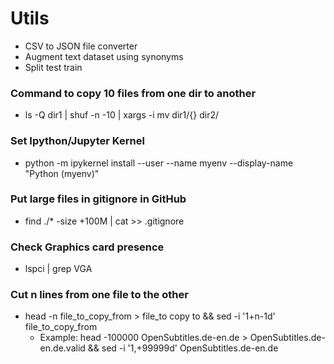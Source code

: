 # Utils
* CSV to JSON file converter
* Augment text dataset using synonyms
* Split test train

### Command to copy 10 files from one dir to another
* ls -Q dir1 | shuf -n -10 | xargs -i mv dir1/{} dir2/

### Set Ipython/Jupyter Kernel
* python -m ipykernel install --user --name myenv --display-name "Python (myenv)"

### Put large files in gitignore in GitHub
* find ./* -size +100M | cat >> .gitignore

### Check Graphics card presence
* lspci | grep VGA

### Cut n lines from one file to the other
* head -n file_to_copy_from > file_to copy to && sed -i '1+n-1d' file_to_copy_from
  * Example: head -100000 OpenSubtitles.de-en.de > OpenSubtitles.de-en.de.valid && sed -i '1,+99999d' OpenSubtitles.de-en.de
